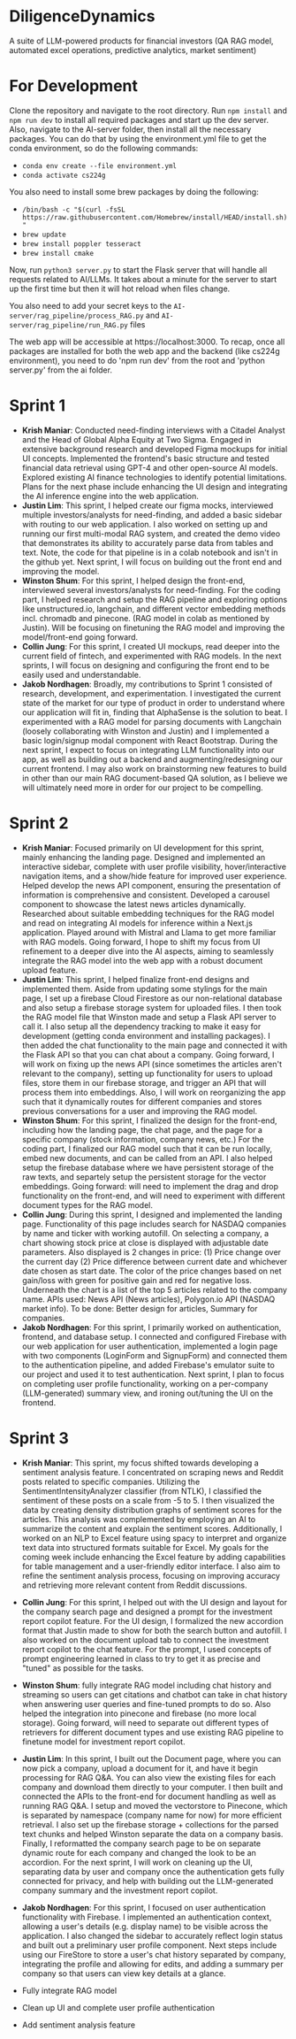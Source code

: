 # DiligenceDynamics
A suite of LLM-powered products for financial investors (QA RAG model, automated excel operations, predictive analytics, market sentiment)

# For Development
Clone the repository and navigate to the root directory.
Run `npm install` and `npm run dev` to install all required packages and start up the dev server. Also, navigate to the AI-server folder, then install all the necessary packages.
You can do that by using the environment.yml file to get the conda environment, so do the following commands:
- `conda env create --file environment.yml`
- `conda activate cs224g`

You also need to install some brew packages by doing the following:
- `/bin/bash -c "$(curl -fsSL https://raw.githubusercontent.com/Homebrew/install/HEAD/install.sh)"`
- `brew update`
- `brew install poppler tesseract`
- `brew install cmake`

Now, run `python3 server.py` to start the Flask server that will handle all requests related to AI/LLMs. It takes about a minute for the server to start up the first time but then it will hot reload when files change.

You also need to add your secret keys to the `AI-server/rag_pipeline/process_RAG.py` and `AI-server/rag_pipeline/run_RAG.py` files

The web app will be accessible at https://localhost:3000.
To recap, once all packages are installed for both the web app and the backend (like cs224g environment), you need to do 'npm run dev' from the root and 'python server.py' from the ai folder.


# Sprint 1

- **Krish Maniar**: Conducted need-finding interviews with a Citadel Analyst and the Head of Global Alpha Equity at Two Sigma. Engaged in extensive background research and developed Figma mockups for initial UI concepts. Implemented the frontend's basic structure and tested financial data retrieval using GPT-4 and other open-source AI models. Explored existing AI finance technologies to identify potential limitations. Plans for the next phase include enhancing the UI design and integrating the AI inference engine into the web application.
- **Justin Lim**: This sprint, I helped create our figma mocks, interviewed multiple investors/analysts for need-finding, and added a basic sidebar with routing to our web application. I also worked on setting up and running our first multi-modal RAG system, and created the demo video that demonstrates its ability to accurately parse data from tables and text. Note, the code for that pipeline is in a colab notebook and isn't in the github yet. Next sprint, I will focus on building out the front end and improving the model.
- **Winston Shum**: For this sprint, I helped design the front-end, interviewed several investors/analysts for need-finding. For the coding part, I helped research and setup the RAG pipeline and exploring options like unstructured.io, langchain, and different vector embedding methods incl. chromadb and pinecone. (RAG model in colab as mentioned by Justin). Will be focusing on finetuning the RAG model and improving the model/front-end going forward.
- **Collin Jung**: For this sprint, I created UI mockups, read deeper into the current field of fintech, and experimented with RAG models. In the next sprints, I will focus on designing and configuring the front end to be easily used and understandable.
- **Jakob Nordhagen**: Broadly, my contributions to Sprint 1 consisted of research, development, and experimentation. I investigated the current state of the market for our type of product in order to understand where our application will fit in, finding that AlphaSense is the solution to beat. I experimented with a RAG model for parsing documents with Langchain (loosely collaborating with Winston and Justin) and I implemented a basic login/signup modal component with React Bootstrap. During the next sprint, I expect to focus on integrating LLM functionality into our app, as well as building out a backend and augmenting/redesigning our current frontend. I may also work on brainstorming new features to build in other than our main RAG document-based QA solution, as I believe we will ultimately need more in order for our project to be compelling.

# Sprint 2

- **Krish Maniar**: Focused primarily on UI development for this sprint, mainly enhancing the landing page. Designed and implemented an interactive sidebar, complete with user profile visibility, hover/interactive navigation items, and a show/hide feature for improved user experience. Helped develop the news API component, ensuring the presentation of information is comprehensive and consistent. Developed a carousel component to showcase the latest news articles dynamically. Researched about suitable embedding techniques for the RAG model and read on integrating AI models for inference within a Next.js application. Played around with Mistral and Llama to get more familiar with RAG models. Going forward, I hope to shift my focus from UI refinement to a deeper dive into the AI aspects, aiming to seamlessly integrate the RAG model into the web app with a robust document upload feature.
- **Justin Lim**: This sprint, I helped finalize front-end designs and implemented them. Aside from updating some stylings for the main page, I set up a firebase Cloud Firestore as our non-relational database and also setup a firebase storage system for uploaded files. I then took the RAG model file that Winston made and setup a Flask API server to call it. I also setup all the dependency tracking to make it easy for development (getting conda environment and installing packages). I then added the chat functionality to the main page and connected it with the Flask API so that you can chat about a company. Going forward, I will work on fixing up the news API (since sometimes the articles aren't relevant to the company), setting up functionality for users to upload files, store them in our firebase storage, and trigger an API that will process them into embeddings. Also, I will work on reorganizing the app such that it dynamically routes for different companies and stores previous conversations for a user and improving the RAG model.
- **Winston Shum**: For this sprint, I finalized the design for the front-end, including how the landing page, the chat page, and the page for a specific company (stock information, company news, etc.) For the coding part, I finalized our RAG model such that it can be run locally, embed new documents, and can be called from an API. I also helped setup the firebase database where we have persistent storage of the raw texts, and separtely setup the persistent storage for the vector embeddings. Going forward: will need to implement the drag and drop functionality on the front-end, and will need to experiment with different document types for the RAG model.
- **Collin Jung**: During this sprint, I designed and implemented the landing page. Functionality of this page includes search for NASDAQ companies by name and ticker with working autofill. On selecting a company, a chart showing stock price at close is displayed with adjustable date parameters. Also displayed is 2 changes in price: (1) Price change over the current day (2) Price difference between current date and whichever date chosen as start date. The color of the price changes based on net gain/loss with green for positive gain and red for negative loss. Underneath the chart is a list of the top 5 articles related to the company name. APIs used: News API (News articles), Polygon.io API (NASDAQ market info). To be done: Better design for articles, Summary for companies.
- **Jakob Nordhagen**: For this sprint, I primarily worked on authentication, frontend, and database setup. I connected and configured Firebase with our web application for user authentication, implemented a login page with two components (LoginForm and SignupForm) and connected them to the authentication pipeline, and added Firebase's emulator suite to our project and used it to test authentication. Next sprint, I plan to focus on completing user profile functionality, working on a per-company (LLM-generated) summary view, and ironing out/tuning the UI on the frontend.

# Sprint 3
- **Krish Maniar**: This sprint, my focus shifted towards developing a sentiment analysis feature. I concentrated on scraping news and Reddit posts related to specific companies. Utilizing the SentimentIntensityAnalyzer classifier (from NTLK), I classified the sentiment of these posts on a scale from -5 to 5. I then visualized the data by creating density distribution graphs of sentiment scores for the articles. This analysis was complemented by employing an AI to summarize the content and explain the sentiment scores. Additionally, I worked on an NLP to Excel feature using spacy to interpret and organize text data into structured formats suitable for Excel. My goals for the coming week include enhancing the Excel feature by adding capabilities for table management and a user-friendly editor interface. I also aim to refine the sentiment analysis process, focusing on improving accuracy and retrieving more relevant content from Reddit discussions.
- **Collin Jung**: For this sprint, I helped out with the UI design and layout for the company search page and designed a prompt for the investment report copilot feature. For the UI design, I formalized the new accordion format that Justin made to show for both the search button and autofill. I also worked on the document upload tab to connect the investment report copilot to the chat feature. For the prompt, I used concepts of prompt engineering learned in class to try to get it as precise and "tuned" as possible for the tasks.
- **Winston Shum**: fully integrate RAG model including chat history and streaming so users can get citations and chatbot can take in chat history when answering user queries and fine-tuned prompts to do so. Also helped the integration into pinecone and firebase (no more local storage). Going forward, will need to separate out different types of retrievers for different document types and use existing RAG pipeline to finetune model for investment report copilot.
- **Justin Lim**: In this sprint, I built out the Document page, where you can now pick a company, upload a document for it, and have it begin processing for RAG Q&A. You can also view the existing files for each company and download them directly to your computer. I then built and connected the APIs to the front-end for document handling as well as running RAG Q&A. I setup and moved the vectorstore to Pinecone, which is separated by namespace (company name for now) for more efficient retrieval. I also set up the firebase storage + collections for the parsed text chunks and helped Winston separate the data on a company basis. Finally, I reformatted the company search page to be on separate dynamic route for each company and changed the look to be an accordion. For the next sprint, I will work on cleaning up the UI, separating data by user and company once the authentication gets fully connected for privacy, and help with building out the LLM-generated company summary and the investment report copilot.
- **Jakob Nordhagen**: For this sprint, I focused on user authentication functionality with Firebase. I implemented an authentication context, allowing a user's details (e.g. display name) to be visible across the application. I also changed the sidebar to accurately reflect login status and built out a preliminary user profile component. Next steps include using our FireStore to store a user's chat history separated by company, integrating the profile and allowing for edits, and adding a summary per company so that users can view key details at a glance.

- Fully integrate RAG model
- Clean up UI and complete user profile authentication
- Add sentiment analysis feature
